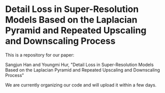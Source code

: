 # Detail Loss in Super-Resolution Models Based on the Laplacian Pyramid and Repeated Upscaling and Downscaling Process

This is a repository for our paper: 

Sangjun Han and Youngmi Hur, "Detail Loss in Super-Resolution Models Based on the Laplacian Pyramid and Repeated Upscaling and Downscaling Process"

We are currently organizing our code and will upload it within a few days.
